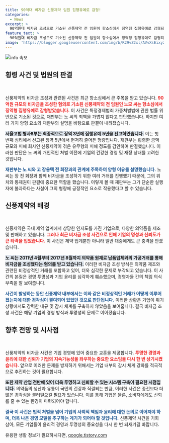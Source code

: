 ```yaml
---
title: 90억대 비자금 신풍제약 임원 집행유예로 감형!
categories:
  - News
excerpt: >
  90억원대 비자금 조성으로 기소된 신풍제약 전 임원이 항소심에서 징역형 집행유예로 감형되었습니다. 재판부는 횡령의 죄책이 가벼워 보이지 않지만, 고 장용택 회장의 이익을 우선 고려한 것으로 분석했습니다.
feature_text: >
  90억원대 비자금 조성으로 기소된 신풍제약 전 임원이 항소심에서 징역형 집행유예로 감형되었습니다. 재판부는 횡령의 죄책이 가벼워 보이지 않지만, 고 장용택 회장의 이익을 우선 고려한 것으로 분석했습니다.
image: 'https://blogger.googleusercontent.com/img/b/R29vZ2xl/AVvXsEixyZcFfHzMRdzZMjFBmAUKJYCLCGyLL1o632UiGVXcaFdKo_bkvkuCioo0uUKlGfBVcT3P84aROyZIXSBEx3Aw5nCQ3pTgDom1WDC4m8eifvWiAmWEEVb4x6G_l8C0QH225ldMjyaFvpxGEBGNO37VmDTDMHGhJPq73UglMfDca1-0aw/s1600/blogspot.png'
---
```


<p><img src="https://blogger.googleusercontent.com/img/b/R29vZ2xl/AVvXsEixyZcFfHzMRdzZMjFBmAUKJYCLCGyLL1o632UiGVXcaFdKo_bkvkuCioo0uUKlGfBVcT3P84aROyZIXSBEx3Aw5nCQ3pTgDom1WDC4m8eifvWiAmWEEVb4x6G_l8C0QH225ldMjyaFvpxGEBGNO37VmDTDMHGhJPq73UglMfDca1-0aw/s1600/blogspot.png" alt="info 속보" /></p>

<h2 data-ke-size="size26">횡령 사건 및 법원의 판결</h2>

<p data-ke-size="size16">&nbsp;</p>

<p>신풍제약의 비자금 조성과 관련된 사건은 최근 항소심에서 큰 주목을 받고 있습니다. <b><span style="color: #ee2323;">90억원 규모의 비자금을 조성한 혐의로 기소된 신풍제약의 전 임원인 노모 씨는 항소심에서 징역형 집행유예로 감형받았습니다.</span></b> 이 사건은 특정경제범죄 가중처벌법에 관한 법률 위반으로 기소된 것으로, 재판부는 노 씨의 죄책을 가볍지 않다고 판단했습니다. 하지만 여러 가지 양형 요소와 재판부의 설명을 바탕으로 판결이 내려졌습니다.</p>

<p><b><span style="background-color: #21538527;">서울고법 형사8부는 최종적으로 징역 3년에 집행유예 5년을 선고하였습니다.</span></b> 이는 첫 번째 심리에서 선고된 징역 5년에서 현저히 줄어든 형량입니다. 재판부는 횡령한 금액 규모와 피해 회사인 신풍제약이 겪은 유무형의 피해 정도를 감안하여 판결했습니다. 이러한 판단은 노 씨의 개인적인 처벌 이전에 기업의 건강한 경영 및 재정 상태를 고려한 것입니다.</p>

<p><b><span style="color: #1a5490;">재판부는 노 씨와 고 장용택 전 회장과의 관계에 주목하여 양형 이유를 설명했습니다.</span></b> 노 씨는 장 전 회장과 함께 비자금을 조성하기 위한 여러 거래를 진행했기 때문에, 그의 위치와 통제권이 판결에 중요한 역할을 했습니다. 이렇게 볼 때 재판부는 그가 단순한 실행자에 불과하다는 사실이 그의 형량에 긍정적인 요소로 작용했다고 할 수 있습니다.</p>

<h2 data-ke-size="size26">신풍제약의 배경</h2>

<p data-ke-size="size16">&nbsp;</p>

<p>신풍제약은 국내 제약 업계에서 상당한 인지도를 가진 기업으로, 다양한 의약품을 제조 및 판매하고 있습니다. <b><span style="color: #ee2323;">그러나 최근 비자금 조성 사건으로 인해 기업의 명성과 신뢰도가 큰 타격을 입었습니다.</span></b> 이 사건은 제약 업계뿐만 아니라 일반 대중에게도 큰 충격을 안겼습니다. </p>

<p><b><span style="background-color: #21538527;">노 씨는 2011년 4월부터 2017년 8월까지 의약품 원재료 납품업체와의 가공거래를 통해 비자금을 조성했다는 혐의를 받고 있습니다.</span></b> 이러한 비자금 조성 방식은 의약품 제조와 관련된 비정상적인 거래를 포함하고 있어, 더욱 심각한 문제로 부각되고 있습니다. 이 사건의 본질은 경영 투명성과 기업 윤리를 심각하게 훼손했으며, 경영자들 간의 책임 의식 부족을 잘 보여줍니다.</p>

<p><b><span style="color: #1a5490;">사건이 발생하는 동안 신풍제약 내부에서는 이와 같은 비정상적인 거래가 어떻게 이루어졌는지에 대한 경각심이 결여되어 있었던 것으로 판단됩니다.</span></b> 이러한 상황은 기업이 위기 상황에서도 강력한 내규 및 감시 체계를 구축하지 않았음을 보여줍니다. 결국 비자금 조성 사건은 해당 기업의 경영 방식과 투명성의 문제로 이어졌습니다.</p>

<h2 data-ke-size="size26">향후 전망 및 시사점</h2>

<p data-ke-size="size16">&nbsp;</p>

<p>신풍제약의 비자금 사건은 기업 경영에 있어 중요한 교훈을 제공합니다. <b><span style="color: #ee2323;">투명한 경영과 윤리에 대한 신뢰가 기업의 지속가능성을 좌우하는 중요한 요소임을 다시 한 번 상기시켰습니다.</span></b> 앞으로 이러한 문제를 방지하기 위해서는 기업 내부의 감시 체계 강화를 적극적으로 추진하는 것이 필요합니다.</p>

<p><b><span style="background-color: #21538527;">또한 제약 산업 전반에 있어 더욱 투명하고 신뢰할 수 있는 시스템 구축이 필요한 시점입니다.</span></b> 의약품의 생산과 유통이 국민의 건강과 직결되는 만큼, 이러한 사건은 종전보다 더 많은 경각심을 불러일으킬 필요가 있습니다. 이를 통해 기업은 물론, 소비자에게도 신뢰를 줄 수 있는 환경이 마련되어야 합니다.</p>

<p><b><span style="color: #1a5490;">결국 이 사건은 법적 처벌을 넘어 기업의 사회적 책임과 윤리에 대한 논의로 이어져야 하며, 더욱 나은 경영 모델을 추구하는 계기가 되어야 할 것입니다.</span></b> 신풍제약 사건을 기회 삼아, 모든 기업들이 윤리적 경영과 투명성의 중요성을 다시 한 번 되새기길 바랍니다.</p>
유용한 생활 정보가 필요하시다면, <a href="https://qoogle.tistory.com" rel="dofollow">qoogle.tistory.com</a>


